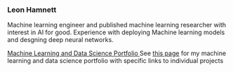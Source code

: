 ### Leon Hamnett

Machine learning engineer and published machine learning researcher with interest in AI for good. Experience with deploying Machine learning models and desgning deep neural networks.

<u> Machine Learning and Data Science Portfolio </u>
See [this page](https://lhamnett.github.io/) for my machine learning and data science portfolio with specific links to individual projects

